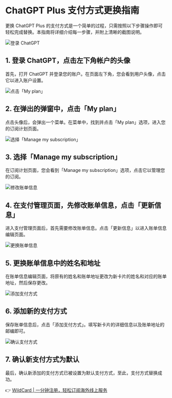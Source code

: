 # ChatGPT Plus 支付方式更换指南

更换 ChatGPT Plus 的支付方式是一个简单的过程，只需按照以下步骤操作即可轻松完成替换。本指南将详细介绍每一步骤，并附上清晰的截图说明。

![登录 ChatGPT](https://bbtdd.com/img/9988020881135.webp)

## 1. 登录 ChatGPT，点击左下角帐户的头像

首先，打开 ChatGPT 并登录您的账户。在页面左下角，您会看到用户头像，点击它以进入账户设置。

![点击「My plan」](https://bbtdd.com/img/8481472089.webp)

## 2. 在弹出的弹窗中，点击「My plan」

点击头像后，会弹出一个菜单。在菜单中，找到并点击「My plan」选项，进入您的订阅计划页面。

![选择「Manage my subscription」](https://bbtdd.com/img/83931094.webp)

## 3. 选择「Manage my subscription」

在订阅计划页面，您会看到「Manage my subscription」选项，点击它以管理您的订阅。

![修改账单信息](https://bbtdd.com/img/799313780.webp)

## 4. 在支付管理页面，先修改账单信息，点击「更新信息」

进入支付管理页面后，首先需要修改账单信息。点击「更新信息」以进入账单信息编辑页面。

![更换账单信息](https://bbtdd.com/img/7453081163.webp)

## 5. 更换账单信息中的姓名和地址

在账单信息编辑页面，将原有的姓名和账单地址更改为新卡片的姓名和对应的账单地址，然后保存更改。

![添加支付方式](https://bbtdd.com/img/989754619135.webp)

## 6. 添加新的支付方式

保存账单信息后，点击「添加支付方式」。填写新卡片的详细信息以及账单地址的邮编即可。

![确认支付方式](https://bbtdd.com/img/2427928075600.webp)

## 7. 确认新支付方式为默认

最后，确认新添加的支付方式已被设置为默认支付方式，至此，支付方式替换成功。

👉 [WildCard | 一分钟注册，轻松订阅海外线上服务](https://bbtdd.com/WildCard)